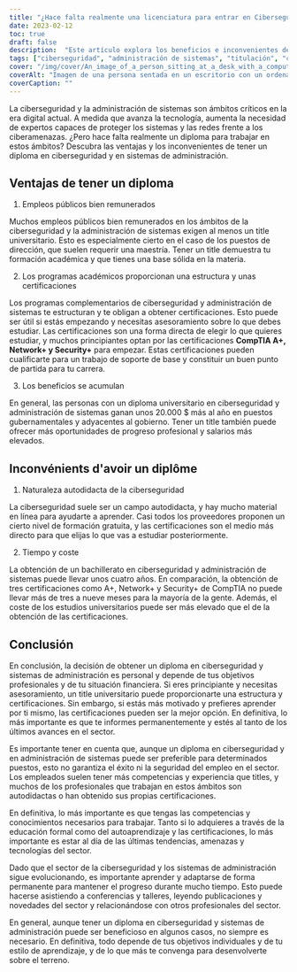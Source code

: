 ```yaml
---
title: "¿Hace falta realmente una licenciatura para entrar en Ciberseguridad y Administración de Sistemas?"
date: 2023-02-12
toc: true
draft: false
description:  "Este artículo explora los beneficios e inconvenientes de obtener un title en los campos de la ciberseguridad y la administración de sistemas, incluyendo oportunidades de trabajo, certificaciones, tiempo y consideraciones de costo."
tags: ["ciberseguridad", "administración de sistemas", "titulación", "certificaciones", "promoción profesional", "potencial salarial", "tiempo y coste", "empleos públicos", "autodidacta", "formación online", "certificaciones CompTIA"]
cover: "/img/cover/An_image_of_a_person_sitting_at_a_desk_with_a_computer.png"
coverAlt: "Imagen de una persona sentada en un escritorio con un ordenador delante, rodeada de libros, recursos en línea y materiales de certificación, que simbolizan los diferentes caminos para adquirir conocimientos y experiencia en ciberseguridad y administración de sistemas. "
coverCaption: ""
---
```



 La ciberseguridad y la administración de sistemas son ámbitos críticos en la era digital actual. A medida que avanza la tecnología, aumenta la necesidad de expertos capaces de proteger los sistemas y las redes frente a los ciberamenazas. ¿Pero hace falta realmente un diploma para trabajar en estos ámbitos? Descubra las ventajas y los inconvenientes de tener un diploma en ciberseguridad y en sistemas de administración.
 
 ## Ventajas de tener un diploma
 
 1. Empleos públicos bien remunerados
 
 Muchos empleos públicos bien remunerados en los ámbitos de la ciberseguridad y la administración de sistemas exigen al menos un title universitario. Esto es especialmente cierto en el caso de los puestos de dirección, que suelen requerir una maestría. Tener un title demuestra tu formación académica y que tienes una base sólida en la materia.
 
 2. Los programas académicos proporcionan una estructura y unas certificaciones
 
 Los programas complementarios de ciberseguridad y administración de sistemas te estructuran y te obligan a obtener certificaciones. Esto puede ser útil si estás empezando y necesitas asesoramiento sobre lo que debes estudiar. Las certificaciones son una forma directa de elegir lo que quieres estudiar, y muchos principiantes optan por las certificaciones **CompTIA A+, Network+ y Security+** para empezar. Estas certificaciones pueden cualificarte para un trabajo de soporte de base y constituir un buen punto de partida para tu carrera.
 
 3. Los beneficios se acumulan
 
 En general, las personas con un diploma universitario en ciberseguridad y administración de sistemas ganan unos 20.000 $ más al año en puestos gubernamentales y adyacentes al gobierno. Tener un title también puede ofrecer más oportunidades de progreso profesional y salarios más elevados.
 
 ## Inconvénients d'avoir un diplôme
 
 1. Naturaleza autodidacta de la ciberseguridad
 
 La ciberseguridad suele ser un campo autodidacta, y hay mucho material en línea para ayudarte a aprender. Casi todos los proveedores proponen un cierto nivel de formación gratuita, y las certificaciones son el medio más directo para que elijas lo que vas a estudiar posteriormente.
 
 2. Tiempo y coste
 
 La obtención de un bachillerato en ciberseguridad y administración de sistemas puede llevar unos cuatro años. En comparación, la obtención de tres certificaciones como A+, Network+ y Security+ de CompTIA no puede llevar más de tres a nueve meses para la mayoría de la gente. Además, el coste de los estudios universitarios puede ser más elevado que el de la obtención de las certificaciones.
 
 ## Conclusión
 
 En conclusión, la decisión de obtener un diploma en ciberseguridad y sistemas de administración es personal y depende de tus objetivos profesionales y de tu situación financiera. Si eres principiante y necesitas asesoramiento, un title universitario puede proporcionarte una estructura y certificaciones. Sin embargo, si estás más motivado y prefieres aprender por ti mismo, las certificaciones pueden ser la mejor opción. En definitiva, lo más importante es que te informes permanentemente y estés al tanto de los últimos avances en el sector.
 
 Es importante tener en cuenta que, aunque un diploma en ciberseguridad y en administración de sistemas puede ser preferible para determinados puestos, esto no garantiza el éxito ni la seguridad del empleo en el sector. Los empleados suelen tener más competencias y experiencia que titles, y muchos de los profesionales que trabajan en estos ámbitos son autodidactas o han obtenido sus propias certificaciones.
 
 En definitiva, lo más importante es que tengas las competencias y conocimientos necesarios para trabajar. Tanto si lo adquieres a través de la educación formal como del autoaprendizaje y las certificaciones, lo más importante es estar al día de las últimas tendencias, amenazas y tecnologías del sector.
 
 Dado que el sector de la ciberseguridad y los sistemas de administración sigue evolucionando, es importante aprender y adaptarse de forma permanente para mantener el progreso durante mucho tiempo. Esto puede hacerse asistiendo a conferencias y talleres, leyendo publicaciones y novedades del sector y relacionándose con otros profesionales del sector.
 
 En general, aunque tener un diploma en ciberseguridad y sistemas de administración puede ser beneficioso en algunos casos, no siempre es necesario. En definitiva, todo depende de tus objetivos individuales y de tu estilo de aprendizaje, y de lo que más te convenga para desenvolverte sobre el terreno.
 
